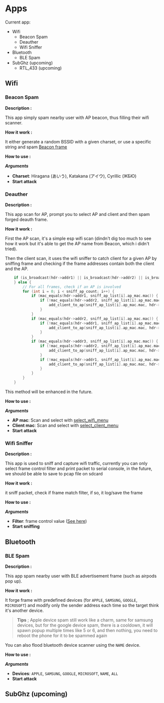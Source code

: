 # Apps
Current app:

* Wifi
  * Beacon Spam
  * Deauther
  * Wifi Sniffer
* Bluetooth
  * BLE Spam
* SubGhz (upcoming)
  * RTL_433 (upcoming)

## Wifi
### Beacon Spam

**Description :**

This app simply spam nearby user with AP beacon, thus filling their wifi scanner.

**How it work :**

It either generate a random BSSID with a given charset, or use a specific string and spam [Beacon frame](https://en.wikipedia.org/wiki/Beacon_frame)

**How to use :**

***Arguments***

* **Charset**: Hiragana (あいう), Katakana (アイウ), Cyrillic (ЖБЮ)
* **Start attack**

### Deauther

**Description :**

This app scan for AP, prompt you to select AP and client and then spam forged deauth frame.

**How it work :**

First the AP scan, it's a simple esp wifi scan (dindn't dig too much to see how it work but it's able to get the AP name from Beacon, which i didn't tried).

Then the client scan, it uses the wifi sniffer to catch client for a given AP by sniffing frame and checking if the frame addresses contain both the client and the AP.

```C
    if (is_broadcast(hdr->addr1) || is_broadcast(hdr->addr2) || is_broadcast(hdr->addr3)) {
    } else {
        // For all frames, check if an AP is involved
        for (int i = 0; i < sniff_ap_count; i++) {
            if (mac_equals(hdr->addr1, sniff_ap_list[i].ap_mac.mac)) {
                if (!mac_equals(hdr->addr2, sniff_ap_list[i].ap_mac.mac) && mac_equals(hdr->addr1, hdr->addr3)) {
                    add_client_to_ap(sniff_ap_list[i].ap_mac.mac, hdr->addr2);
                }
            }
            if (mac_equals(hdr->addr2, sniff_ap_list[i].ap_mac.mac)) {
                if (!mac_equals(hdr->addr1, sniff_ap_list[i].ap_mac.mac) && (memcmp(hdr->addr2, hdr->addr3, 3) == 0)) {
                    add_client_to_ap(sniff_ap_list[i].ap_mac.mac, hdr->addr1);
                }
            }
            if (mac_equals(hdr->addr3, sniff_ap_list[i].ap_mac.mac)) {
                if (!mac_equals(hdr->addr2, sniff_ap_list[i].ap_mac.mac) && mac_equals(hdr->addr1, hdr->addr3)) {
                    add_client_to_ap(sniff_ap_list[i].ap_mac.mac, hdr->addr2);
                }
                if (!mac_equals(hdr->addr1, sniff_ap_list[i].ap_mac.mac) && mac_equals(hdr->addr2, hdr->addr3)) {
                    add_client_to_ap(sniff_ap_list[i].ap_mac.mac, hdr->addr1);
                }
            }
        }
    }
```

This method will be enhanced in the future.

**How to use :**

***Arguments***

* **AP mac**: Scan and select with [select_wifi_menu](https://github.com/Retr0Kr0dy/BeamStalker/blob/main/Firmware/BeamStalker/main/firmware/includes/wifi.cpp#L127)
* **Client mac**:  Scan and select with [select_client_menu](https://github.com/Retr0Kr0dy/BeamStalker/blob/main/Firmware/BeamStalker/main/firmware/includes/wifi_sniffer.cpp#L158)
* **Start attack**

### Wifi Sniffer

**Description :**

This app is used to sniff and capture wifi traffic, currently you can only select frame control filter and print packet to serial console, in the future, we should be able to save to pcap file on sdcard

**How it work :**

it sniff packet, check if frame match filter, if so, it log/save the frame

**How to use :**

***Arguments***

* **Filter**: frame control value ([See here](https://en.wikipedia.org/wiki/802.11_frame_types))
* **Start sniffing**

## Bluetooth

### BLE Spam

**Description :**

This app spam nearby user with BLE advertisement frame (such as airpods pop up).

**How it work :**

It forge frame with predefined devices (for `APPLE`, `SAMSUNG`, `GOOGLE`, `MICROSOFT`) and modify only the sender address each time so the target think it's another device.

> **Tips** ; Apple device spam still work like a charm, same for samsung devices, but for the google device spam, there is a cooldown, it will spawn popup multiple times like 5 or 6, and then nothing, you need to reboot the phone for it to be spammed again

You can also flood bluetooth device scanner using the `NAME` device.

**How to use :**

***Arguments***

* **Devices**: `APPLE`, `SAMSUNG`, `GOOGLE`, `MICROSOFT`, `NAME`, `ALL`
* **Start attack**

## SubGhz (upcoming)
